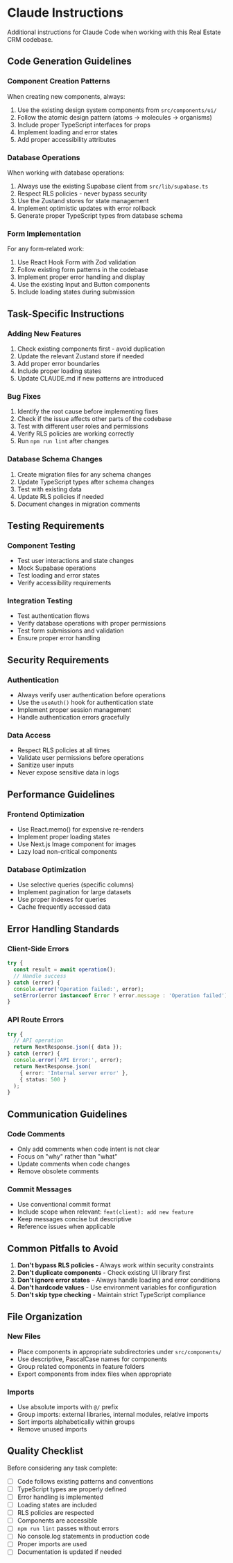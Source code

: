 # Claude Instructions

Additional instructions for Claude Code when working with this Real Estate CRM codebase.

## Code Generation Guidelines

### Component Creation Patterns
When creating new components, always:
1. Use the existing design system components from `src/components/ui/`
2. Follow the atomic design pattern (atoms → molecules → organisms)
3. Include proper TypeScript interfaces for props
4. Implement loading and error states
5. Add proper accessibility attributes

### Database Operations
When working with database operations:
1. Always use the existing Supabase client from `src/lib/supabase.ts`
2. Respect RLS policies - never bypass security
3. Use the Zustand stores for state management
4. Implement optimistic updates with error rollback
5. Generate proper TypeScript types from database schema

### Form Implementation
For any form-related work:
1. Use React Hook Form with Zod validation
2. Follow existing form patterns in the codebase
3. Implement proper error handling and display
4. Use the existing Input and Button components
5. Include loading states during submission

## Task-Specific Instructions

### Adding New Features
1. Check existing components first - avoid duplication
2. Update the relevant Zustand store if needed
3. Add proper error boundaries
4. Include proper loading states
5. Update CLAUDE.md if new patterns are introduced

### Bug Fixes
1. Identify the root cause before implementing fixes
2. Check if the issue affects other parts of the codebase
3. Test with different user roles and permissions
4. Verify RLS policies are working correctly
5. Run `npm run lint` after changes

### Database Schema Changes
1. Create migration files for any schema changes
2. Update TypeScript types after schema changes
3. Test with existing data
4. Update RLS policies if needed
5. Document changes in migration comments

## Testing Requirements

### Component Testing
- Test user interactions and state changes
- Mock Supabase operations
- Test loading and error states
- Verify accessibility requirements

### Integration Testing
- Test authentication flows
- Verify database operations with proper permissions
- Test form submissions and validation
- Ensure proper error handling

## Security Requirements

### Authentication
- Always verify user authentication before operations
- Use the `useAuth()` hook for authentication state
- Implement proper session management
- Handle authentication errors gracefully

### Data Access
- Respect RLS policies at all times
- Validate user permissions before operations
- Sanitize user inputs
- Never expose sensitive data in logs

## Performance Guidelines

### Frontend Optimization
- Use React.memo() for expensive re-renders
- Implement proper loading states
- Use Next.js Image component for images
- Lazy load non-critical components

### Database Optimization
- Use selective queries (specific columns)
- Implement pagination for large datasets
- Use proper indexes for queries
- Cache frequently accessed data

## Error Handling Standards

### Client-Side Errors
```typescript
try {
  const result = await operation();
  // Handle success
} catch (error) {
  console.error('Operation failed:', error);
  setError(error instanceof Error ? error.message : 'Operation failed');
}
```

### API Route Errors
```typescript
try {
  // API operation
  return NextResponse.json({ data });
} catch (error) {
  console.error('API Error:', error);
  return NextResponse.json(
    { error: 'Internal server error' },
    { status: 500 }
  );
}
```

## Communication Guidelines

### Code Comments
- Only add comments when code intent is not clear
- Focus on "why" rather than "what"
- Update comments when code changes
- Remove obsolete comments

### Commit Messages
- Use conventional commit format
- Include scope when relevant: `feat(client): add new feature`
- Keep messages concise but descriptive
- Reference issues when applicable

## Common Pitfalls to Avoid

1. **Don't bypass RLS policies** - Always work within security constraints
2. **Don't duplicate components** - Check existing UI library first
3. **Don't ignore error states** - Always handle loading and error conditions
4. **Don't hardcode values** - Use environment variables for configuration
5. **Don't skip type checking** - Maintain strict TypeScript compliance

## File Organization

### New Files
- Place components in appropriate subdirectories under `src/components/`
- Use descriptive, PascalCase names for components
- Group related components in feature folders
- Export components from index files when appropriate

### Imports
- Use absolute imports with `@/` prefix
- Group imports: external libraries, internal modules, relative imports
- Sort imports alphabetically within groups
- Remove unused imports

## Quality Checklist

Before considering any task complete:
- [ ] Code follows existing patterns and conventions
- [ ] TypeScript types are properly defined
- [ ] Error handling is implemented
- [ ] Loading states are included
- [ ] RLS policies are respected
- [ ] Components are accessible
- [ ] `npm run lint` passes without errors
- [ ] No console.log statements in production code
- [ ] Proper imports are used
- [ ] Documentation is updated if needed